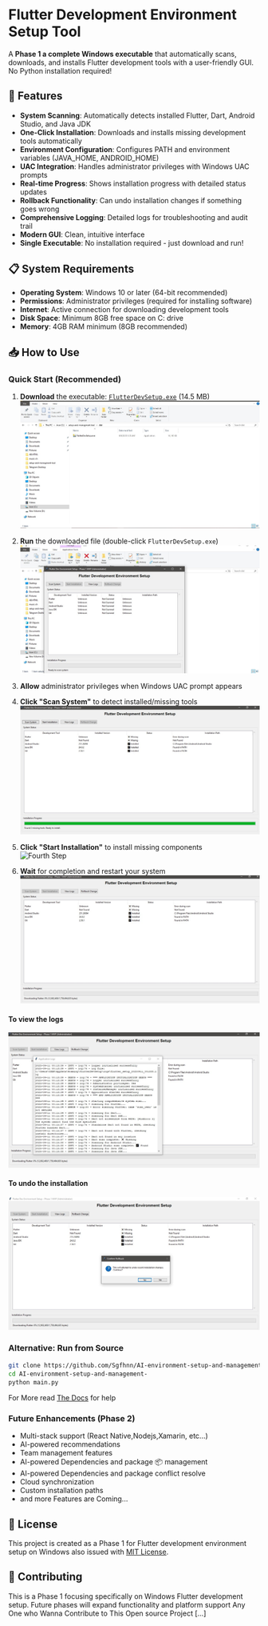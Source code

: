 # Flutter Development Environment Setup Tool

A **Phase 1 a complete Windows executable** that automatically scans, downloads, and installs Flutter development tools with a user-friendly GUI. No Python installation required!

## 🚀 Features

- **System Scanning**: Automatically detects installed Flutter, Dart, Android Studio, and Java JDK
- **One-Click Installation**: Downloads and installs missing development tools automatically
- **Environment Configuration**: Configures PATH and environment variables (JAVA_HOME, ANDROID_HOME)
- **UAC Integration**: Handles administrator privileges with Windows UAC prompts
- **Real-time Progress**: Shows installation progress with detailed status updates
- **Rollback Functionality**: Can undo installation changes if something goes wrong
- **Comprehensive Logging**: Detailed logs for troubleshooting and audit trail
- **Modern GUI**: Clean, intuitive interface
- **Single Executable**: No installation required - just download and run!

## 📋 System Requirements

- **Operating System**: Windows 10 or later (64-bit recommended)
- **Permissions**: Administrator privileges (required for installing software)
- **Internet**: Active connection for downloading development tools
- **Disk Space**: Minimum 8GB free space on C: drive
- **Memory**: 4GB RAM minimum (8GB recommended)

## 📥 How to Use

### Quick Start (Recommended)

1. **Download** the executable: [`FlutterDevSetup.exe`](dist/FlutterDevSetup.exe) (14.5 MB)  
   ![First Step](dist/first-step.jpg)

2. **Run** the downloaded file (double-click `FlutterDevSetup.exe`)  
   ![Second Step](dist/second-step.jpg)

3. **Allow** administrator privileges when Windows UAC prompt appears

4. **Click "Scan System"** to detect installed/missing tools  
   ![Third Step](dist/third-step.jpg)

5. **Click "Start Installation"** to install missing components  
   ![Fourth Step](dist/fourth-step.jpg)

6. **Wait** for completion and restart your system  
   ![Fifth Step](dist/fifth-step.jpg)

#### To view the logs  
![View Logs](dist/to-view-logs.jpg)

#### To undo the installation  
![Undo Installation](dist/to-undo.jpg)

### Alternative: Run from Source
```bash
git clone https://github.com/Sgfhnn/AI-environment-setup-and-management-.git
cd AI-environment-setup-and-management-
python main.py
```

For More read [The Docs](docs) for help

### Future Enhancements (Phase 2)
- Multi-stack support (React Native,Nodejs,Xamarin, etc...)
- AI-powered recommendations
- Team management features
- AI-powered Dependencies and package 📦 management
- AI-powered Dependencies and package conflict resolve
- Cloud synchronization
- Custom installation paths
- and more Features are Coming...

## 📄 License

This project is created as a Phase 1 for Flutter development environment setup on Windows also issued with [MIT License](LICENSE).

## 🤝 Contributing

This is a Phase 1 focusing specifically on Windows Flutter development setup. Future phases will expand functionality and platform support Any One who Wanna Contribute to This Open source Project [...]